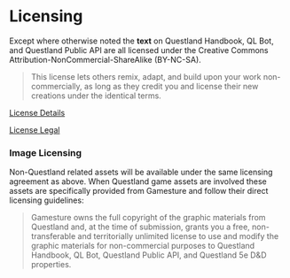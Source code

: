 # Licensing
Except where otherwise noted the **text** on Questland Handbook, QL Bot, and Questland Public API are all licensed under the Creative Commons Attribution-NonCommercial-ShareAlike (BY-NC-SA).


> This license lets others remix, adapt, and build upon your work non-commercially, as long as they credit you and license their new creations under the identical terms.


[License Details](https://creativecommons.org/licenses/by-nc-sa/4.0/)

[License Legal](https://creativecommons.org/licenses/by-nc-sa/4.0/legalcode)

### Image Licensing
Non-Questland related assets will be available under the same licensing agreement as above. When Questland game assets are involved these assets are specifically provided from Gamesture and follow their direct licensing guidelines:
 
> Gamesture owns the full copyright of the graphic materials from Questland and, at the time of submission, grants you a free, non-transferable and territorially unlimited license to use and modify the graphic materials for non-commercial purposes to Questland Handbook, QL Bot, Questland Public API, and Questland 5e D&D properties.
